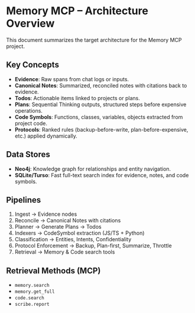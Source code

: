 
# Memory MCP – Architecture Overview

This document summarizes the target architecture for the Memory MCP project.

## Key Concepts

- **Evidence**: Raw spans from chat logs or inputs.
- **Canonical Notes**: Summarized, reconciled notes with citations back to evidence.
- **Todos**: Actionable items linked to projects or plans.
- **Plans**: Sequential Thinking outputs, structured steps before expensive operations.
- **Code Symbols**: Functions, classes, variables, objects extracted from project code.
- **Protocols**: Ranked rules (backup-before-write, plan-before-expensive, etc.) applied dynamically.

## Data Stores

- **Neo4j**: Knowledge graph for relationships and entity navigation.
- **SQLite/Turso**: Fast full-text search index for evidence, notes, and code symbols.

## Pipelines

1. Ingest → Evidence nodes
2. Reconcile → Canonical Notes with citations
3. Planner → Generate Plans → Todos
4. Indexers → CodeSymbol extraction (JS/TS + Python)
5. Classification → Entities, Intents, Confidentiality
6. Protocol Enforcement → Backup, Plan-first, Summarize, Throttle
7. Retrieval → Memory & Code search tools

## Retrieval Methods (MCP)

- `memory.search`
- `memory.get_full`
- `code.search`
- `scribe.report`
